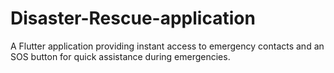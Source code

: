 # Disaster-Rescue-application
A Flutter application providing instant access to emergency contacts and an SOS button for quick assistance during emergencies.

